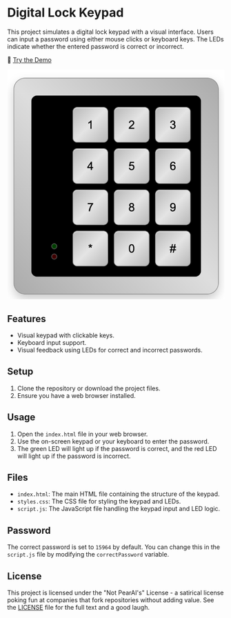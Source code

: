 # Digital Lock Keypad

This project simulates a digital lock keypad with a visual interface. Users can input a password using either mouse clicks or keyboard keys. The LEDs indicate whether the entered password is correct or incorrect.

🔗 [Try the Demo](https://davidyen1124.github.io/digital-keypad/)

![Digital Lock Keypad Interface](/screenshots/keypad.png)

## Features

- Visual keypad with clickable keys.
- Keyboard input support.
- Visual feedback using LEDs for correct and incorrect passwords.

## Setup

1. Clone the repository or download the project files.
2. Ensure you have a web browser installed.

## Usage

1. Open the `index.html` file in your web browser.
2. Use the on-screen keypad or your keyboard to enter the password.
3. The green LED will light up if the password is correct, and the red LED will light up if the password is incorrect.

## Files

- `index.html`: The main HTML file containing the structure of the keypad.
- `styles.css`: The CSS file for styling the keypad and LEDs.
- `script.js`: The JavaScript file handling the keypad input and LED logic.

## Password

The correct password is set to `15964` by default. You can change this in the `script.js` file by modifying the `correctPassword` variable.

## License

This project is licensed under the "Not PearAI's" License - a satirical license poking fun at companies that fork repositories without adding value. See the [LICENSE](LICENSE) file for the full text and a good laugh.
